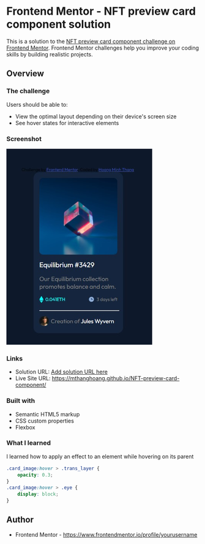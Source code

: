# Frontend Mentor - NFT preview card component solution

This is a solution to the [NFT preview card component challenge on Frontend Mentor](https://www.frontendmentor.io/challenges/nft-preview-card-component-SbdUL_w0U). Frontend Mentor challenges help you improve your coding skills by building realistic projects. 

## Overview

### The challenge

Users should be able to:

- View the optimal layout depending on their device's screen size
- See hover states for interactive elements

### Screenshot

![](./Screenshot.jpg)

### Links

- Solution URL: [Add solution URL here](https://your-solution-url.com)
- Live Site URL: https://mthanghoang.github.io/NFT-preview-card-component/


### Built with

- Semantic HTML5 markup
- CSS custom properties
- Flexbox

### What I learned

I learned how to apply an effect to an element while hovering on its parent


```css
.card_image:hover > .trans_layer {
    opacity: 0.3;
}
.card_image:hover > .eye {
    display: block;
}
```



## Author

- Frontend Mentor - https://www.frontendmentor.io/profile/yourusername


